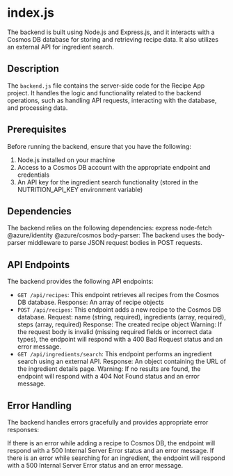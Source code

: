 # index.js

The backend is built using Node.js and Express.js, and it interacts with a Cosmos DB database for storing and retrieving recipe data. It also utilizes an external API for ingredient search.

## Description

The `backend.js` file contains the server-side code for the Recipe App project. It handles the logic and functionality related to the backend operations, such as handling API requests, interacting with the database, and processing data.

## Prerequisites

Before running the backend, ensure that you have the following:
1. Node.js installed on your machine
2. Access to a Cosmos DB account with the appropriate endpoint and credentials
3. An API key for the ingredient search functionality (stored in the NUTRITION_API_KEY environment variable)

## Dependencies

The backend relies on the following dependencies:
express
node-fetch
@azure/identity
@azure/cosmos
body-parser: The backend uses the body-parser middleware to parse JSON request bodies in POST requests.

## API Endpoints

The backend provides the following API endpoints:

- `GET /api/recipes`: This endpoint retrieves all recipes from the Cosmos DB database.
Response: An array of recipe objects
- `POST /api/recipes`: This endpoint adds a new recipe to the Cosmos DB database.
Request: name (string, required), ingredients (array, required), steps (array, required)
Response: The created recipe object
Warning: If the request body is invalid (missing required fields or incorrect data types), the endpoint will respond with a 400 Bad Request status and an error message.
- `GET /api/ingredients/search`: This endpoint performs an ingredient search using an external API.
Response: An object containing the URL of the ingredient details page.
Warning: If no results are found, the endpoint will respond with a 404 Not Found status and an error message.

## Error Handling

The backend handles errors gracefully and provides appropriate error responses:

If there is an error while adding a recipe to Cosmos DB, the endpoint will respond with a 500 Internal Server Error status and an error message.
If there is an error while searching for an ingredient, the endpoint will respond with a 500 Internal Server Error status and an error message.
